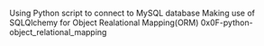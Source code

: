 Using Python script to connect to MySQL database
Making use of SQLQlchemy for Object Realational Mapping(ORM)
0x0F-python-object_relational_mapping
